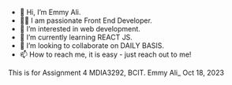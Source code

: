 - 👋 Hi, I’m Emmy Ali.
- 👩‍💻 I am passionate Front End Developer. 
- 👀 I’m interested in web development. 
- 🌱 I’m currently learning REACT JS. 
- 💞️ I’m looking to collaborate on DAILY BASIS. 
- 📫 How to reach me, it is easy - just reach out to me! 

<!---
eali8/eali8 is a ✨ special ✨ repository because its `README.md` (this file) appears on your GitHub profile.
You can click the Preview link to take a look at your changes.
--->
This is for Assignment 4 MDIA3292, BCIT. 
Emmy Ali_ Oct 18, 2023 


